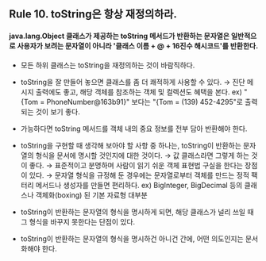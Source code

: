 ## Rule 10. toString은 항상 재정의하라.
#### java.lang.Object 클래스가 제공하는 toString 메서드가 반환하는 문자열은 일반적으로 사용자가 보려는 문자열이 아니라 '클래스 이름 + @ + 16진수 해시코드'를 반환한다.
- 모든 하위 클래스는 toString을 재정의하는 것이 바람직하다.

- toString을 잘 만들어 놓으면 클래스를 좀 더 쾌적하게 사용할 수 있다.
→ 진단 메시지 출력에도 좋고, 해당 객체를 참조하는 객체 및 컬렉션도 혜택을 본다.
ex) "{Tom = PhoneNumber@163b91}" 보다는 "{Tom = (139) 452-4295"로 출력되는 것이 보기 좋다.

- 가능하다면 toString 메서드를 객체 내의 중요 정보를 전부 담아 반환해야 한다.
- toString을 구현할 때 생각해 보아야 할 사항 중 하나는, toString이 반환하는 문자열의 형식을 문서에 명시할 것인지에 대한 것이다.
→ 값 클래스라면 그렇게 하는 것이 좋다.
→ 표준적이고 분명하며 사람이 읽기 쉬운 객체 표현법 구실을 한다는 장점이 있다.
→ 문자열 형식을 규정해 둔 경우에는 문자열로부터 객체를 만드는 정적 팩터리 메서드나 생성자를 만들면 편리하다.
ex) BigInteger, BigDecimal 등의 클래스나 객체화(boxing) 된 기본 자료형 대부분

- toString이 반환하는 문자열의 형식을 명시하게 되면, 해당 클래스가 널리 쓰일 때 그 형식을 바꾸지 못한다는 단점이 있다.

- toString이 반환하는 문자열의 형식을 명시하건 아니건 간에, 어떤 의도인지는 문서화해야 한다.